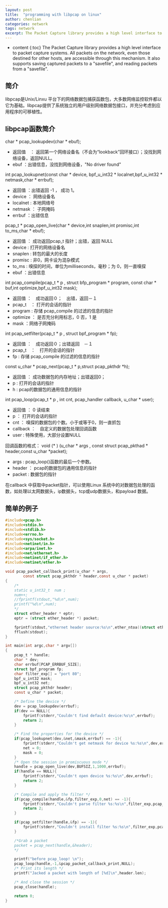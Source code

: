 ```yaml
---
layout: post
title:  "programming with libpcap on linux"
author: chenlian
categories: network
tags: network
excerpt: The Packet Capture library provides a high level interface to packet capture systems. All packets on the network, even those destined for other hosts, are accessible through this mechanism. It also supports saving captured packets to a "savefile", and reading packets from a "savefile".
---
```



* content
{:toc}
The Packet Capture library provides a high level interface to packet capture systems. All packets on the network, even those destined for other hosts, are accessible through this mechanism. It also supports saving captured packets to a "savefile", and reading packets from a "savefile".


## 简介


libpcap是Unix/Linxu 平台下的网络数据包捕获函数包，大多数网络监控软件都以它为基础。libpcap提供了系统独立的用户级别网络数据包接口，并充分考虑到应用程序的可移植性。


## libpcap函数简介


char * pcap_lookupdev(char * ebuf);


* 返回值　： 返回第一个网络设备名（不会为“lookback”回环接口）；没找到网络设备，返回NULL。
* ebuf ：出错信息，没找到网络设备，"No driver found"


int pcap_lookupnet(const char * device, bpf_u_int32 * localnet,bpf_u_int32 * netmask,char * errbuf);


* 返回值 ：出错返回 -1 ， 成功 1。
* device ： 网络设备名
* localnet : 本地网络号
* netmask ： 子网掩码
* errbuf ：出错信息


pcap_t * pcap_open_live(char * device,int snaplen,int promisc,int to_ms,char * ebuf);


* 返回值 ： 成功返回pcap_t 指针；出错，返回 NULL
* device : 打开的网络设备名
* snaplen : 转包的最大的长度
* promisc : 非0，网卡设为混杂模式
* to_ms : 嗅探的时间，单位为milliseconds，毫秒；为 0，则一直嗅探
* ebuf ：出错信息


int pcap_compile(pcap_t * p , struct bfp_program * program, const char * buf,int optimize,bpf_u_int32 mask);


* 返回值 ：　成功返回０；　出错，返回－１
* pcap_t　： 打开的会话的指针
* program : 存储 pcap_compile 的过滤的信息的指针
* optimize ： 是否充分利用标志，0 否，1 是
* mask ：网络子网掩码

int pcap_setfilter(pcap_t * p , struct bpf_program * fp);


* 返回值 ：　成功返回０；出错返回　－１　
* pcap_t　：　打开的会话的指针
* fp :  存储 pcap_compile 的过滤的信息的指针


const u_char * pcap_next(pcap_t * p,struct pcap_pkthdr *h);


* 返回值 ： 成功数据包的内存地址；出错返回0；
* p :  打开的会话的指针
* h :  pcap的数据包的通用信息的指针

int pcap_loop(pcap_t * p , int cnt, pcap_handler callback, u_char * user);


* 返回值 ： 0 读结束
* p ： 打开的会话的指针
* cnt ： 嗅探的数据包的个数。小于或等于0，则一直抓包
* callback ：　自定义的数据包处理回调函数
* user : 特殊使用，大部分设置NULL


回调函数的格式：
void (* ) (u_char * args , const struct pcap_pkthad * header,const u_char *packet);


* args :  pcap_loop()函数的最后一个参数。
* header ： pcap的数据包的通用信息的指针
* packet :  数据包的指针


在callback 中获取中packet指针，可以使用Linux 系统中的对数据包处理的函数，如处理以太网数据头，ip数据头，tcp或udp数据头，和payload 数据。


## 简单的例子


```c
#include<pcap.h>
#include<stdio.h>
#include<stdlib.h>
#include<errno.h>
#include<sys/socket.h>
#include<netinet/in.h>
#include<arpa/inet.h>
#include<net/ethernet.h>
#include<netinet/if_ether.h>
#include<netinet/ether.h>

void pcap_packet_callback_print(u_char * args,
        const struct pcap_pkthdr * header,const u_char * packet)
{
    /*
    static u_int32_t  num ;
    num++;
    //fprintf(stdout,"%d\n",num);
    printf("%d\n",num);
    */
    struct ether_header * eptr;
    eptr = (struct ether_header *) packet;

    fprintf(stdout,"ethernet header source:%s\n",ether_ntoa((struct ether_addr *)eptr->ether_shost));
    fflush(stdout);
}

int main(int argc,char * argv[])
{
    pcap_t * handle;
    char * dev;
    char errbuf[PCAP_ERRBUF_SIZE];
    struct bpf_program fp;
    char filter_exp[] = "port 80";
    bpf_u_int32 mask;
    bpf_u_int32 net;
    struct pcap_pkthdr header;
    const u_char * packet;

    /* Define the device */
    dev = pcap_lookupdev(errbuf);
    if(dev == NULL){
        fprintf(stderr,"Couldn't find default device:%s\n",errbuf);
        return 2;
    }

    /* Find the properties for the device */
    if(pcap_lookupnet(dev,&net,&mask,errbuf) == -1){
        fprintf(stderr,"Couldn't get netmask for device %s:%s\n",dev,errbuf);
        net = 0;
        mask = 0;
    }
    /* Open the session in promiscuous mode */
    handle = pcap_open_live(dev,BUFSIZ,1,1000,errbuf);
    if(handle == NULL){
        fprintf(stderr,"Couldn't open device %s:%s\n",dev,errbuf);
        return 2;
    }

    /* Compile and apply the filter */
    if(pcap_compile(handle,&fp,filter_exp,0,net) == -1){
        fprintf(stderr,"Couldn't parse filter %s:%s\n",filter_exp,pcap_geterr(handle));
        return 2;
    }

    if(pcap_setfilter(handle,&fp) == -1){
        fprintf(stderr,"Couldn't install filter %s:%s\n",filter_exp,pcap_geterr(handle));
    }

    /*Grab a packet
    packet = pcap_next(handle,&header);
    */

    printf("before pcap_loop! \n");
    pcap_loop(handle,-1,&pcap_packet_callback_print,NULL);
    /* Print its length */
    printf("Jacked a packet with length of [%d]\n",header.len);

    /* And close the session */
    pcap_close(handle);

    return 0;
}

```

